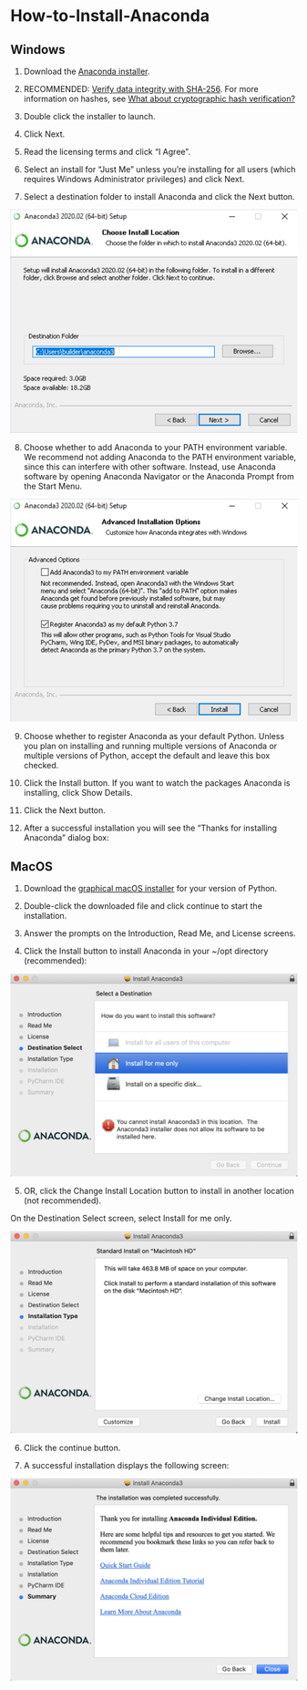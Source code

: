 # How-to-Install-Anaconda

## Windows

1. Download the [Anaconda installer](https://www.anaconda.com/products/distribution#windows).

2. RECOMMENDED: [Verify data integrity with SHA-256](https://docs.anaconda.com/anaconda/install/hashes/). For more information on hashes, see [What about cryptographic hash verification?](https://conda.io/projects/conda/en/latest/user-guide/install/download.html#cryptographic-hash-verification)

3. Double click the installer to launch. 

4. Click Next.

5. Read the licensing terms and click “I Agree”.

6. Select an install for “Just Me” unless you’re installing for all users (which requires Windows Administrator privileges) and click Next.

7. Select a destination folder to install Anaconda and click the Next button.

![](win-install-destination.png)

8. Choose whether to add Anaconda to your PATH environment variable. We recommend not adding Anaconda to the PATH environment variable, since this can interfere with other software. Instead, use Anaconda software by opening Anaconda Navigator or the Anaconda Prompt from the Start Menu.

![](win-install-options.png)

9. Choose whether to register Anaconda as your default Python. Unless you plan on installing and running multiple versions of Anaconda or multiple versions of Python, accept the default and leave this box checked.

10. Click the Install button. If you want to watch the packages Anaconda is installing, click Show Details.

11. Click the Next button.

12. After a successful installation you will see the “Thanks for installing Anaconda” dialog box:

## MacOS

1. Download the [graphical macOS installer](https://www.anaconda.com/products/distribution#macos) for your version of Python.

2. Double-click the downloaded file and click continue to start the installation.

3. Answer the prompts on the Introduction, Read Me, and License screens.

4. Click the Install button to install Anaconda in your ~/opt directory (recommended):

![](osx-install-destination.png)

5. OR, click the Change Install Location button to install in another location (not recommended).

On the Destination Select screen, select Install for me only.

![](osx-install-type.png)

6. Click the continue button.

7. A successful installation displays the following screen:

![](osx-install-success.png)
